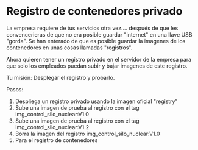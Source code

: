 Registro de contenedores privado
================================
La empresa requiere de tus servicios otra vez.... después de que les convencerieras de que
 no era posible guardar "internet" en una llave USB "gorda". Se han enterado de que es
posible guardar la imagenes de los contenedores en unas cosas llamadas "registros".

Ahora quieren tener un registro privado en el servidor de la empresa para que solo
los empleados puedan subir y bajar imagenes de este registro.

Tu misión: Desplegar el registro y probarlo.

Pasos: 

1. Despliega un registro privado usando la imagen oficial "registry"
2. Sube una imagen de prueba al registro con el tag img_control_silo_nuclear:V1.0
3. Sube una imagen de prueba al registro con el tag img_control_silo_nuclear:V1.2
4. Borra la imagen del registro img_control_silo_nuclear:V1.0
5. Para el registro de contenedores



